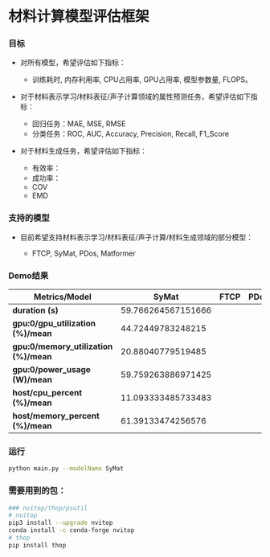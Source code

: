 # 材料计算模型评估框架

### 目标

- 对所有模型，希望评估如下指标：
  - 训练耗时, 内存利用率, CPU占用率, GPU占用率, 模型参数量, FLOPS。

- 对于材料表示学习/材料表征/声子计算领域的属性预测任务，希望评估如下指标：
  - 回归任务：MAE, MSE, RMSE
  - 分类任务：ROC, AUC, Accuracy, Precision, Recall, F1_Score

- 对于材料生成任务，希望评估如下指标：
  - 有效率：
  - 成功率：
  - COV
  - EMD

 

### 支持的模型

- 目前希望支持材料表示学习/材料表征/声子计算/材料生成领域的部分模型：

  - FTCP, SyMat, PDos, Matformer

  

### Demo结果

| Metrics/Model                         | **SyMat**          | FTCP | PDos | Matformer | Other |
| ------------------------------------- | ------------------ | ---- | ---- | --------- | ----- |
| **duration (s)**                      | 59.766264567151666 |      |      |           |       |
| **gpu:0/gpu_utilization (%)/mean**    | 44.72449783248215  |      |      |           |       |
| **gpu:0/memory_utilization (%)/mean** | 20.88040779519485  |      |      |           |       |
| **gpu:0/power_usage (W)/mean**        | 59.759263886971425 |      |      |           |       |
| **host/cpu_percent (%)/mean**         | 11.093333485733483 |      |      |           |       |
| **host/memory_percent (%)/mean**      | 61.39133474256576  |      |      |           |       |



### 运行

~~~bash
python main.py --modelName SyMat
~~~



### 需要用到的包：

~~~bash
### nvitop/thop/psutil
# nvitop
pip3 install --upgrade nvitop
conda install -c conda-forge nvitop
# thop
pip install thop
~~~